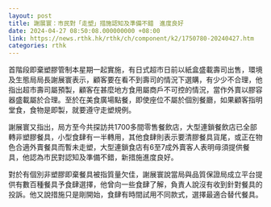 ```yaml
---
layout: post
title: 謝展寰：市民對「走塑」措施認知及準備不錯　進度良好
date: 2024-04-27 08:50:08.000000000 +08:00
link: https://news.rthk.hk/rthk/ch/component/k2/1750780-20240427.htm
categories: rthk
---
```


首階段即棄塑膠管制本星期一起實施，有日式超市日前以紙盒盛載壽司出售，環境及生態局局長謝展寰表示，顧客要在看不到壽司的情況下選購，有少少不合理，他指出超市壽司屬預製，顧客在甚麼地方食用屬商戶不可控的情況，當作外賣以膠容器盛載屬於合理。至於在美食廣場點餐，即使座位不屬於個別餐廳，如果顧客指明堂食，食物是即製，就要遵守走塑規例。

謝展寰又指出，局方至今共探訪共1700多間零售餐飲店，大型連鎖餐飲店已全部轉非塑膠餐具，小型食肆有一半轉用，其他食肆則表示要清膠餐具貨尾，或正在物色合適外賣餐具而暫未走塑，大型連鎖食店有6至7成外賣客人表明毋須提供餐具，他認為市民對認知及準備不錯，新措施進度良好。

對於有個別非塑膠即棄餐具被指質量欠佳，謝展寰說當局與品質保證局成立平台提供有數百種餐具予食肆選擇，他曾向一些食肆了解，負責人說沒有收到針對餐具的投訴。他又說措施只是剛開始，食肆有時間試用不同款式，選擇最適合替代餐具。
